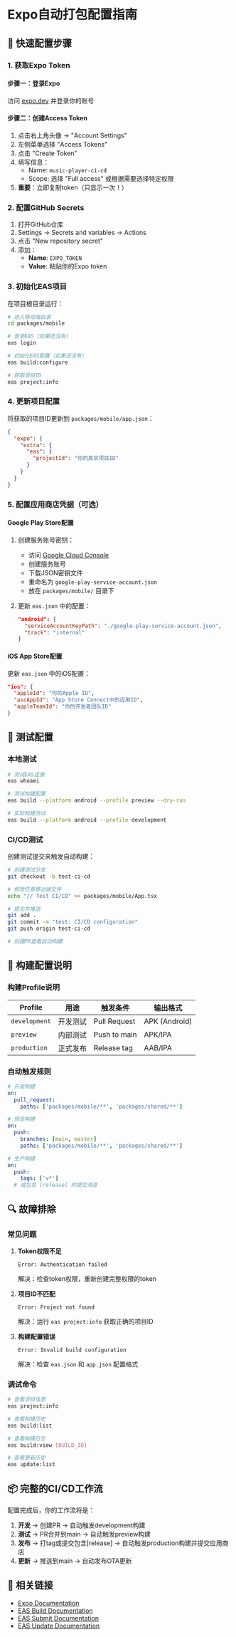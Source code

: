 # Expo自动打包配置指南

## 🚀 快速配置步骤

### 1. 获取Expo Token

#### 步骤一：登录Expo
访问 [expo.dev](https://expo.dev) 并登录你的账号

#### 步骤二：创建Access Token
1. 点击右上角头像 → "Account Settings"
2. 左侧菜单选择 "Access Tokens"
3. 点击 "Create Token"
4. 填写信息：
   - Name: `music-player-ci-cd`
   - Scope: 选择 "Full access" 或根据需要选择特定权限
5. **重要**：立即复制token（只显示一次！）

### 2. 配置GitHub Secrets

1. 打开GitHub仓库
2. Settings → Secrets and variables → Actions
3. 点击 "New repository secret"
4. 添加：
   - **Name**: `EXPO_TOKEN`
   - **Value**: 粘贴你的Expo token

### 3. 初始化EAS项目

在项目根目录运行：

```bash
# 进入移动端目录
cd packages/mobile

# 登录EAS（如果还没有）
eas login

# 初始化EAS配置（如果还没有）
eas build:configure

# 获取项目ID
eas project:info
```

### 4. 更新项目配置

将获取的项目ID更新到 `packages/mobile/app.json`：

```json
{
  "expo": {
    "extra": {
      "eas": {
        "projectId": "你的真实项目ID"
      }
    }
  }
}
```

### 5. 配置应用商店凭据（可选）

#### Google Play Store配置

1. 创建服务账号密钥：
   - 访问 [Google Cloud Console](https://console.cloud.google.com/)
   - 创建服务账号
   - 下载JSON密钥文件
   - 重命名为 `google-play-service-account.json`
   - 放在 `packages/mobile/` 目录下

2. 更新 `eas.json` 中的配置：
   ```json
   "android": {
     "serviceAccountKeyPath": "./google-play-service-account.json",
     "track": "internal"
   }
   ```

#### iOS App Store配置

更新 `eas.json` 中的iOS配置：
```json
"ios": {
  "appleId": "你的Apple ID",
  "ascAppId": "App Store Connect中的应用ID",
  "appleTeamId": "你的开发者团队ID"
}
```

## 🔧 测试配置

### 本地测试

```bash
# 测试EAS连接
eas whoami

# 测试构建配置
eas build --platform android --profile preview --dry-run

# 实际构建测试
eas build --platform android --profile development
```

### CI/CD测试

创建测试提交来触发自动构建：

```bash
# 创建测试分支
git checkout -b test-ci-cd

# 修改任意移动端文件
echo "// Test CI/CD" >> packages/mobile/App.tsx

# 提交并推送
git add .
git commit -m "test: CI/CD configuration"
git push origin test-ci-cd

# 创建PR查看自动构建
```

## 📱 构建配置说明

### 构建Profile说明

| Profile | 用途 | 触发条件 | 输出格式 |
|---------|------|----------|----------|
| `development` | 开发测试 | Pull Request | APK (Android) |
| `preview` | 内部测试 | Push to main | APK/IPA |
| `production` | 正式发布 | Release tag | AAB/IPA |

### 自动触发规则

```yaml
# 开发构建
on:
  pull_request:
    paths: ['packages/mobile/**', 'packages/shared/**']

# 预览构建  
on:
  push:
    branches: [main, master]
    paths: ['packages/mobile/**', 'packages/shared/**']

# 生产构建
on:
  push:
    tags: ['v*']
  # 或包含 [release] 的提交消息
```

## 🔍 故障排除

### 常见问题

1. **Token权限不足**
   ```
   Error: Authentication failed
   ```
   解决：检查token权限，重新创建完整权限的token

2. **项目ID不匹配**
   ```
   Error: Project not found
   ```
   解决：运行 `eas project:info` 获取正确的项目ID

3. **构建配置错误**
   ```
   Error: Invalid build configuration
   ```
   解决：检查 `eas.json` 和 `app.json` 配置格式

### 调试命令

```bash
# 查看项目信息
eas project:info

# 查看构建历史
eas build:list

# 查看构建日志
eas build:view [BUILD_ID]

# 查看更新历史
eas update:list
```

## 📦 完整的CI/CD工作流

配置完成后，你的工作流将是：

1. **开发** → 创建PR → 自动触发development构建
2. **测试** → PR合并到main → 自动触发preview构建  
3. **发布** → 打tag或提交包含[release] → 自动触发production构建并提交应用商店
4. **更新** → 推送到main → 自动发布OTA更新

## 🔗 相关链接

- [Expo Documentation](https://docs.expo.dev/)
- [EAS Build Documentation](https://docs.expo.dev/build/introduction/)
- [EAS Submit Documentation](https://docs.expo.dev/submit/introduction/)
- [EAS Update Documentation](https://docs.expo.dev/eas-update/introduction/)
